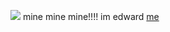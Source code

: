 ![](https://media.discordapp.net/attachments/1096639589852123136/1207805741793026158/IMG_2420.jpg?ex=65e0fbc0&is=65ce86c0&hm=e2abaf5934f85de131ca5a48babadfec1716f8eca7f1633ea1f46b5b9095fb8a&)
mine mine mine!!!! im edward [me](https://rentry.org/jellyfishfield)